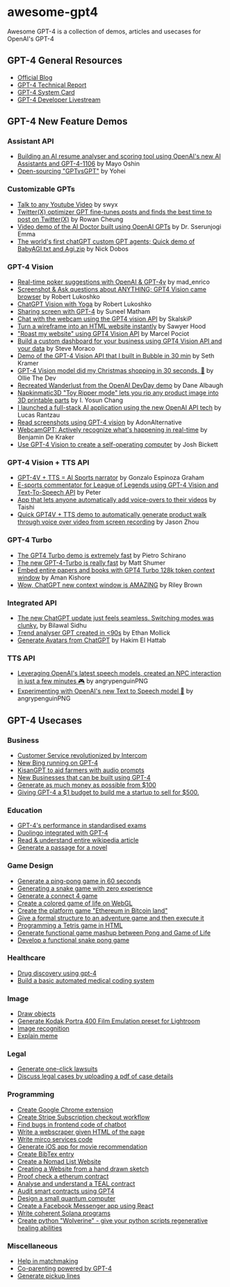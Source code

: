 # awesome-gpt4

Awesome GPT-4 is a collection of demos, articles and usecases for OpenAI's GPT-4


## GPT-4 General Resources

* [Official Blog](https://openai.com/research/gpt-4)
* [GPT-4 Technical Report](https://cdn.openai.com/papers/gpt-4.pdf)
* [GPT-4 System Card](https://cdn.openai.com/papers/gpt-4-system-card.pdf)
* [GPT-4 Developer Livestream](https://www.youtube.com/watch?v=outcGtbnMuQ)

## GPT-4 New Feature Demos

### Assistant API

- [Building an AI resume analyser and scoring tool using OpenAI's new AI Assistants and GPT-4-1106](https://x.com/mayowaoshin/status/1721857915361820879) by Mayo Oshin
- [Open-sourcing "GPTvsGPT"](https://x.com/yoheinakajima/status/1721769833212281231) by Yohei

### Customizable GPTs

- [Talk to any Youtube Video](https://x.com/atbeme/status/1721753092277117368) by swyx
- [Twitter(X) optimizer GPT fine-tunes posts and finds the best time to post on Twitter(X)](https://x.com/rowancheung/status/1721644987044294961) by Rowan Cheung
- [Video demo of the AI Doctor built using OpenAI GPTs](https://x.com/DrSerunjogiEmma/status/1722678780030779751) by Dr. Sserunjogi Emma
- [The world's first chatGPT custom GPT agents; Quick demo of BabyAGI.txt and Agi.zip](https://x.com/NickADobos/status/1721777424348991802) by Nick Dobos

### GPT-4 Vision

- [Real-time poker suggestions with OpenAI & GPT-4v](https://x.com/mad_enrico/status/1723152168142733366) by mad_enrico
- [Screenshot & Ask questions about ANYTHING; GPT4 Vision came browser](https://x.com/Karmedge/status/1721777152658444773) by Robert Lukoshko
- [ChatGPT Vision with Yoga](https://x.com/Karmedge/status/1721894440967819285) by Robert Lukoshko
- [Sharing screen with GPT-4](https://x.com/suneel_matham/status/1722538037551530069) by Suneel Matham
- [Chat with the webcam using the GPT4 vision API](https://x.com/skalskip92/status/1721694286440468849) by SkalskiP
- [Turn a wireframe into an HTML website instantly](https://x.com/sawyerhood/status/1721717738941698389) by Sawyer Hood
- ["Roast my website" using GPT4 Vision API](https://twitter.com/marcelpociot/status/1721672359566799070) by Marcel Pociot
- [Build a custom dashboard for your business using GPT4 Vision API and your data](https://x.com/SteveMoraco/status/1721683288576737612) by Steve Moraco
- [Demo of the GPT-4 Vision API that I built in Bubble in 30 min](https://x.com/sethjkramer/status/1721662666056315294) by Seth Kramer
- [GPT-4 Vision model did my Christmas shopping in 30 seconds. 🤯](https://x.com/olliethedev/status/1723076320920244522) by Ollie The Dev
- [Recreated Wanderlust from the OpenAI DevDay demo](https://x.com/dane_albaugh/status/1722372740953342203) by Dane Albaugh
- [Napkinmatic3D "Toy Ripper mode" lets you rip any product image into 3D printable parts](https://x.com/Yosun/status/1721892003041149434) by I. Yosun Chang
- [I launched a full-stack AI application using the new OpenAI API tech](https://x.com/lucasrantzau/status/1721968588553134413) by Lucas Rantzau
- [Read screenshots using GPT-4 vision](https://x.com/AdonAlternative/status/1721923633390534908) by AdonAlternative
- [WebcamGPT: Actively recognize what's happening in real-time](https://x.com/BenjaminDEKR/status/1721716511247921277) by Benjamin De Kraker
- [Use GPT-4 Vision to create a self-operating computer](https://x.com/josh_bickett/status/1721975391047589934) by Josh Bickett

### GPT-4 Vision + TTS API

- [GPT-4V + TTS = AI Sports narrator](https://x.com/geepytee/status/1721705524176257296) by Gonzalo Espinoza Graham
- [E-sports commentator for League of Legends using GPT-4 Vision and Text-To-Speech API](https://x.com/pwang_szn/status/1721900523866214635) by Peter
- [App that lets anyone automatically add voice-overs to their videos](https://x.com/taishik_/status/1723012545660047798) by Taishi
- [Quick GPT4V + TTS demo to automatically generate product walk through voice over video from screen recording](https://x.com/jasonzhou1993/status/1721895326221828130) by Jason Zhou

### GPT-4 Turbo

- [The GPT4 Turbo demo is extremely fast](https://x.com/skirano/status/1721631144553091462) by Pietro Schirano
- [The new GPT-4-Turbo is really fast](https://x.com/mattshumer_/status/1721644184120049997) by Matt Shumer
- [Embed entire papers and books with GPT4 Turbo 128k token context window](https://x.com/_amankishore/status/1721647536312869040) by Aman Kishore
- [Wow, ChatGPT new context window is AMAZING](https://x.com/rileybrown_ai/status/1721670852557627440) by Riley Brown

### Integrated API 

- [The new ChatGPT update just feels seamless. Switching modes was clunky.](https://x.com/bilawalsidhu/status/1721695090022678611) by Bilawal Sidhu
- [Trend analyser GPT created in <90s](https://x.com/emollick/status/1721645215272824960) by Ethan Mollick
- [Generate Avatars from ChatGPT](https://x.com/hakimel/status/1721809497457389678) by Hakim El Hattab

### TTS API

- [Leveraging OpenAI's latest speech models, created an NPC interaction in just a few minutes 🎮](https://x.com/angrypenguinPNG/status/1721738522607092185) by angrypenguinPNG
- [Experimenting with OpenAI's new Text to Speech model 💬](https://x.com/angrypenguinPNG/status/1721660569332408336) by angrypenguinPNG


## GPT-4 Usecases

### Business

- [Customer Service revolutionized by Intercom](https://twitter.com/destraynor/status/1635705915595685902)
- [New Bing running on GPT-4](https://twitter.com/yusuf_i_mehdi/status/1635709811840131072)
- [KisanGPT to aid farmers with audio prompts](https://twitter.com/chheplo/status/1635774404453072896)
- [New Businesses that can be built using GPT-4](https://twitter.com/rowancheung/status/1637530908184944643)
- [Generate as much money as possible from $100](https://twitter.com/jacksonfall/status/1636107218859745286)
- [Giving GPT-4 a $1 budget to build me a startup to sell for $500.](https://twitter.com/byhazellim/status/1636825301350006791)

### Education

- [GPT-4's performance in standardised exams](https://twitter.com/DrJimFan/status/1635694095460102145)
- [Duolingo integrated with GPT-4](https://twitter.com/duolingo/status/1635688521695633408)
- [Read & understand entire wikipedia article](https://twitter.com/keithpeiris/status/1635744012081729536)
- [Generate a passage for a novel](https://twitter.com/mathemagic1an/status/1635715029453660161)

### Game Design

- [Generate a ping-pong game in 60 seconds](https://twitter.com/skirano/status/1635736107949195278)
- [Generating a snake game with zero experience](https://twitter.com/ammaar/status/1635754631228952576)
- [Generate a connect 4 game ](https://twitter.com/firekeeping/status/1635789118239023106)
- [Create a colored game of life on WebGL](https://twitter.com/felixbade/status/1635799243628892160)
- [Create the platform game "Ethereum in Bitcoin land"](https://twitter.com/kristoferlund/status/1635923260058611713)
- [Give a formal structure to an adventure game and then execute it](https://twitter.com/mariots/status/1635824794233913344)
- [Programming a Tetris game in HTML](https://twitter.com/javilopen/status/1635990860012883968)
- [Generate functional game mashup between Pong and Game of Life](https://twitter.com/stanislavfort/status/1635965177010040833)
- [Develop a functional snake pong game](https://twitter.com/thekitze/status/1635985385288265728)

### Healthcare

- [Drug discovery using gpt-4](https://twitter.com/danshipper/status/1635712019549786113)
- [Build a basic automated medical coding system ](https://twitter.com/WillManidis/status/1636003225789956099)

### Image

- [Draw objects](https://twitter.com/aron_brand/status/1635928147668488192)
- [Generate Kodak Portra 400 Film Emulation preset for Lightroom](https://twitter.com/stalman/status/1635847396612800513)
- [Image recognition](https://twitter.com/heyBarsee/status/1635884856134729730)
- [Explain meme](https://twitter.com/blader/status/1635731379655954432)

### Legal

- [Generate one-click lawsuits](https://twitter.com/jbrowder1/status/1635720431091974157)
- [Discuss legal cases by uploading a pdf of case details](https://twitter.com/mayowaoshin/status/1636165883876745217)

### Programming

- [Create Google Chrome extension](https://twitter.com/jakebrowatzke/status/1635882037319008258)
- [Create Stripe Subscription checkout workflow](https://twitter.com/Deaniocom/status/1635883813157969920)
- [Find bugs in frontend code of chatbot](https://twitter.com/mayowaoshin/status/1635757442859671553)
- [Write a webscraper given HTML of the page](https://twitter.com/GrantSlatton/status/1635773026234171395)
- [Write mirco services code](https://twitter.com/joeprkns/status/1635933638725451779)
- [Generate iOS app for movie recommendation](https://twitter.com/mortenjust/status/1636001311417319426)
- [Create BibTex entry](https://twitter.com/random_walker/status/1636039756864712706)
- [Create a Nomad List Website](https://twitter.com/levelsio/status/1635994524286881792)
- [Creating a Website from a hand drawn sketch](https://twitter.com/rowancheung/status/1635744529587359756)
- [Proof check a etherum contract](https://twitter.com/jconorgrogan/status/1635695064692273161)
- [Analyse and understand a TEAL contract](https://twitter.com/joe_polny/status/1635981448741044227)
- [Audit smart contracts using GPT4](https://twitter.com/syncswap/status/1636378811993571329)
- [Design a small quantum computer](https://twitter.com/Looking_glass_u/status/1636643196985016320)
- [Create a Facebook Messenger app using React](https://twitter.com/sawyerhood/status/1636607114440327170)
- [Write coherent Solana programs](https://twitter.com/0xMert_/status/1636032640586317827)
- [Create python "Wolverine" - give your python scripts regenerative healing abilities](https://twitter.com/bio_bootloader/status/1636880208304431104)

### Miscellaneous 

- [Help in matchmaking](https://twitter.com/jakozloski/status/1635778263787110401)
- [Co-parenting powered by GPT-4](https://twitter.com/APatelThompson/status/1635749787604770816)
- [Generate pickup lines](https://twitter.com/pwang_szn/status/1635733845097037825)
